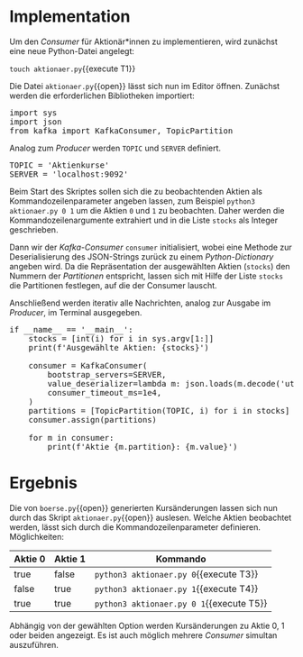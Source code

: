 # Implementation

Um den _Consumer_ für Aktionär\*innen zu implementieren, wird zunächst eine neue Python-Datei angelegt:

`touch aktionaer.py`{{execute T1}}

Die Datei `aktionaer.py`{{open}} lässt sich nun im Editor öffnen. Zunächst werden die erforderlichen Bibliotheken importiert:

<pre class="file" data-filename="aktionaer.py" data-target="replace">
import sys
import json
from kafka import KafkaConsumer, TopicPartition
</pre>

Analog zum _Producer_ werden `TOPIC` und `SERVER` definiert.

<pre class="file" data-filename="aktionaer.py" data-target="append">
TOPIC = 'Aktienkurse'
SERVER = 'localhost:9092'
</pre>

Beim Start des Skriptes sollen sich die zu beobachtenden Aktien als Kommandozeilenparameter angeben lassen, zum Beispiel `python3 aktionaer.py 0 1` um die Aktien `0` und `1` zu beobachten. Daher werden die Kommandozeilenargumente extrahiert und in die Liste `stocks` als Integer geschrieben.

Dann wir der _Kafka-Consumer_ `consumer` initialisiert, wobei eine Methode zur Deserialisierung des JSON-Strings zurück zu einem _Python-Dictionary_ angeben wird. Da die Repräsentation der ausgewählten Aktien (`stocks`) den Nummern der _Partitionen_ entspricht, lassen sich mit Hilfe der Liste `stocks` die Partitionen festlegen, auf die der Consumer lauscht.

Anschließend werden iterativ alle Nachrichten, analog zur Ausgabe im _Producer_, im Terminal ausgegeben.

<pre class="file" data-filename="aktionaer.py" data-target="append">
if __name__ == '__main__':
    stocks = [int(i) for i in sys.argv[1:]]
    print(f'Ausgewählte Aktien: {stocks}')

    consumer = KafkaConsumer(
        bootstrap_servers=SERVER,
        value_deserializer=lambda m: json.loads(m.decode('utf-8')),
        consumer_timeout_ms=1e4,
    )
    partitions = [TopicPartition(TOPIC, i) for i in stocks]
    consumer.assign(partitions)

    for m in consumer:
        print(f'Aktie {m.partition}: {m.value}')
</pre>

# Ergebnis

Die von `boerse.py`{{open}} generierten Kursänderungen lassen sich nun durch das Skript `aktionaer.py`{{open}} auslesen. Welche Aktien beobachtet werden, lässt sich durch die Kommandozeilenparameter definieren. Möglichkeiten:

| Aktie 0 | Aktie 1 | Kommando                                 |
| ------- | ------- | ---------------------------------------- |
| true    | false   | `python3 aktionaer.py 0`{{execute T3}}   |
| false   | true    | `python3 aktionaer.py 1`{{execute T4}}   |
| true    | true    | `python3 aktionaer.py 0 1`{{execute T5}} |

Abhängig von der gewählten Option werden Kursänderungen zu Aktie 0, 1 oder beiden angezeigt. Es ist auch möglich mehrere _Consumer_ simultan auszuführen.
